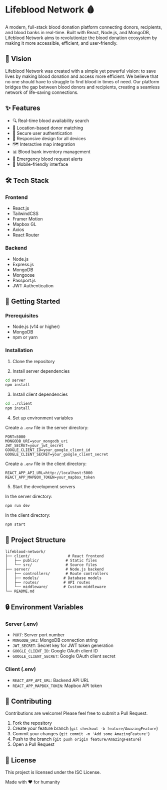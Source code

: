 # Lifeblood Network 🩸

A modern, full-stack blood donation platform connecting donors, recipients, and blood banks in real-time. Built with React, Node.js, and MongoDB, Lifeblood Network aims to revolutionize the blood donation ecosystem by making it more accessible, efficient, and user-friendly.

## 🌟 Vision

Lifeblood Network was created with a simple yet powerful vision: to save lives by making blood donation and access more efficient. We believe that no one should have to struggle to find blood in times of need. Our platform bridges the gap between blood donors and recipients, creating a seamless network of life-saving connections.

## ✨ Features

- 🔍 Real-time blood availability search
- 📍 Location-based donor matching
- 🔐 Secure user authentication
- 📱 Responsive design for all devices
- 🗺️ Interactive map integration
- 📊 Blood bank inventory management
- 🔔 Emergency blood request alerts
- 📱 Mobile-friendly interface

## 🛠️ Tech Stack

### Frontend
- React.js
- TailwindCSS
- Framer Motion
- Mapbox GL
- Axios
- React Router

### Backend
- Node.js
- Express.js
- MongoDB
- Mongoose
- Passport.js
- JWT Authentication

## 🚀 Getting Started

### Prerequisites
- Node.js (v14 or higher)
- MongoDB
- npm or yarn

### Installation

1. Clone the repository


2. Install server dependencies
```bash
cd server
npm install
```

3. Install client dependencies
```bash
cd ../client
npm install
```

4. Set up environment variables

Create a `.env` file in the server directory:
```env
PORT=5000
MONGODB_URI=your_mongodb_uri
JWT_SECRET=your_jwt_secret
GOOGLE_CLIENT_ID=your_google_client_id
GOOGLE_CLIENT_SECRET=your_google_client_secret
```

Create a `.env` file in the client directory:
```env
REACT_APP_API_URL=http://localhost:5000
REACT_APP_MAPBOX_TOKEN=your_mapbox_token
```

5. Start the development servers

In the server directory:
```bash
npm run dev
```

In the client directory:
```bash
npm start
```

## 📁 Project Structure

```
lifeblood-network/
├── client/                 # React frontend
│   ├── public/            # Static files
│   └── src/               # Source files
├── server/                # Node.js backend
│   ├── controllers/       # Route controllers
│   ├── models/           # Database models
│   ├── routes/           # API routes
│   └── middleware/       # Custom middleware
└── README.md
```

## 🔒 Environment Variables

### Server (.env)
- `PORT`: Server port number
- `MONGODB_URI`: MongoDB connection string
- `JWT_SECRET`: Secret key for JWT token generation
- `GOOGLE_CLIENT_ID`: Google OAuth client ID
- `GOOGLE_CLIENT_SECRET`: Google OAuth client secret

### Client (.env)
- `REACT_APP_API_URL`: Backend API URL
- `REACT_APP_MAPBOX_TOKEN`: Mapbox API token

## 🤝 Contributing

Contributions are welcome! Please feel free to submit a Pull Request.

1. Fork the repository
2. Create your feature branch (`git checkout -b feature/AmazingFeature`)
3. Commit your changes (`git commit -m 'Add some AmazingFeature'`)
4. Push to the branch (`git push origin feature/AmazingFeature`)
5. Open a Pull Request

## 📝 License

This project is licensed under the ISC License.


Made with ❤️ for humanity 
